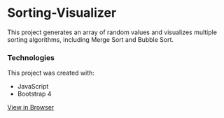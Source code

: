 # Sorting-Visualizer
This project generates an array of random values and visualizes multiple sorting algorithms, including Merge Sort and Bubble Sort.

### Technologies
This project was created with:
* JavaScript
* Bootstrap 4

[View in Browser](https://averyelise.github.io/Sorting-Visualizer/)
